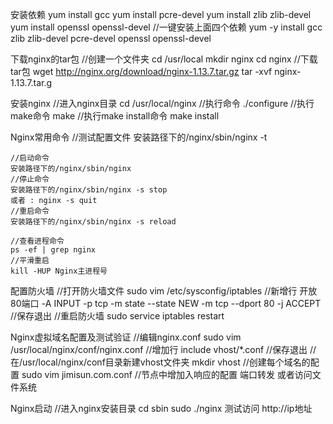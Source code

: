 安装依赖
	yum install gcc
	yum install pcre-devel
	yum install zlib zlib-devel
	yum install openssl openssl-devel
	//一键安装上面四个依赖
	yum -y install gcc zlib zlib-devel pcre-devel openssl openssl-devel
	
下载nginx的tar包
	//创建一个文件夹
	cd /usr/local
	mkdir nginx
	cd nginx
	//下载tar包
	wget http://nginx.org/download/nginx-1.13.7.tar.gz
	tar -xvf nginx-1.13.7.tar.g

安装nginx
	//进入nginx目录
	cd /usr/local/nginx
	//执行命令
	./configure
	//执行make命令
	make
	//执行make install命令
	make install
	
Nginx常用命令
	//测试配置文件
	安装路径下的/nginx/sbin/nginx -t
	
	//启动命令
	安装路径下的/nginx/sbin/nginx
	//停止命令
	安装路径下的/nginx/sbin/nginx -s stop
	或者 : nginx -s quit
	//重启命令
	安装路径下的/nginx/sbin/nginx -s reload
	
	//查看进程命令
	ps -ef | grep nginx
	//平滑重启
	kill -HUP Nginx主进程号
	
配置防火墙
	//打开防火墙文件
	sudo vim /etc/sysconfig/iptables
	//新增行  开放80端口
	-A INPUT -p tcp -m state --state NEW -m tcp --dport 80 -j ACCEPT
	//保存退出
	//重启防火墙
	sudo service iptables restart
	
Nginx虚拟域名配置及测试验证
	//编辑nginx.conf
	sudo vim /usr/local/nginx/conf/nginx.conf
	//增加行 
	include vhost/*.conf
	//保存退出
	//在/usr/local/nginx/conf目录新建vhost文件夹
	mkdir vhost
	//创建每个域名的配置
	sudo vim jimisun.com.conf
	//节点中增加入响应的配置 端口转发  或者访问文件系统

Nginx启动
	//进入nginx安装目录
	cd sbin
	sudo ./nginx
	测试访问
	http://ip地址